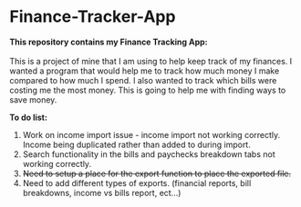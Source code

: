 # Finance-Tracker-App
<b>This repository contains my Finance Tracking App:</b><br><br>
This is a project of mine that I am using to help keep track of my finances. I wanted a program that would help me to track how much money I make compared to how much I spend. I also wanted to track which bills were costing me the most money. This is going to help me with finding ways to save money.

<b>To do list:</b><br>
<ol>
  <li>Work on income import issue - income import not working correctly. Income being duplicated rather than added to during import.</li>
  <li>Search functionality in the bills and paychecks breakdown tabs not working correctly.</li>
  <li><strike>Need to setup a place for the export function to place the exported file.</strike></li>
  <li>Need to add different types of exports. (financial reports, bill breakdowns, income vs bills report, ect...)</li>
</ol>
